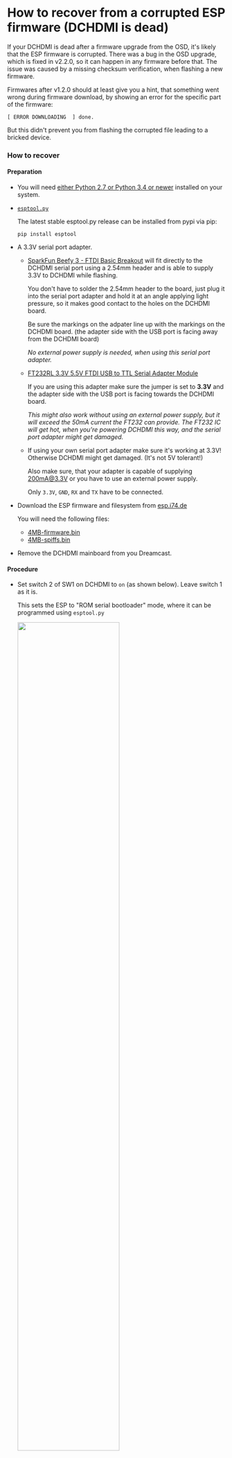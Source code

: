 # How to recover from a corrupted ESP firmware (DCHDMI is dead)

If your DCHDMI is dead after a firmware upgrade from the OSD, it's likely that the ESP firmware is corrupted. There was a bug in the OSD upgrade, which is fixed in v2.2.0, so it can happen in any firmware before that. The issue was caused by a missing checksum verification, when flashing a new firmware.

Firmwares after v1.2.0 should at least give you a hint, that something went wrong during firmware download, by showing an error for the specific part of the firmware: 

```
[ ERROR DOWNLOADING  ] done.
```

But this didn't prevent you from flashing the corrupted file leading to a bricked device.

### How to recover

#### Preparation

- You will need [either Python 2.7 or Python 3.4 or newer](https://www.python.org/downloads/) installed on your system.

- [`esptool.py`](https://github.com/espressif/esptool)

  The latest stable esptool.py release can be installed from pypi via pip:
  ```
  pip install esptool
  ```

- A 3.3V serial port adapter.

  - [SparkFun Beefy 3 - FTDI Basic Breakout](https://www.sparkfun.com/products/13746) will fit directly to the DCHDMI serial port using a 2.54mm header and is able to supply 3.3V to DCHDMI while flashing.

    You don't have to solder the 2.54mm header to the board, just plug it into the serial port adapter and hold it at an angle applying light pressure, so it makes good contact to the holes on the DCHDMI board.

    Be sure the markings on the adpater line up with the markings on the DCHDMI board. (the adapter side with the USB port is facing away from the DCHDMI board)

    *No external power supply is needed, when using this serial port adapter.*

  - [FT232RL 3.3V 5.5V FTDI USB to TTL Serial Adapter Module](https://www.amazon.com/XCSOURCE-FT232RL-Adapter-Arduino-TE203/dp/B00HSX3CXE/)

    If you are using this adapter make sure the jumper is set to **3.3V** and the adapter side with the USB port is facing towards the DCHDMI board.

    *This might also work without using an external power supply, but it will exceed the 50mA current the FT232 can provide. The FT232 IC will get hot, when you're powering DCHDMI this way, and the serial port adapter might get damaged.*

  - If using your own serial port adapter make sure it's working at 3.3V! Otherwise DCHDMI might get damaged. (It's not 5V tolerant!)

    Also make sure, that your adapter is capable of supplying 200mA@3.3V or you have to use an external power supply.

    Only `3.3V`, `GND`, `RX` and `TX` have to be connected.

- Download the ESP firmware and filesystem from [esp.i74.de](https://esp.i74.de/master/)

  You will need the following files:

  - [4MB-firmware.bin](https://esp.i74.de/master/4MB-firmware.bin)
  - [4MB-spiffs.bin](https://esp.i74.de/master/4MB-spiffs.bin)

- Remove the DCHDMI mainboard from you Dreamcast.

#### Procedure

- Set switch 2 of SW1 on DCHDMI to `on` (as shown below). Leave switch 1 as it is. 

  This sets the ESP to "ROM serial bootloader" mode, where it can be programmed using `esptool.py`

  <img src="assets/switch.jpg" width="70%"/>

- Connect serial port adapter.

- Use the following command to flash the ESP.

  *Be sure, that you execute the command in the folder, where you previously saved the files.*
  ```
  esptool.py -p <COM_PORT> write_flash 0x00000000 4MB-firmware.bin 0x00100000 4MB-spiffs.bin
  ```
  `COM_PORT` should be something like `COM6` (on Windows) or `/dev/tty.usbserial-A50285BI` (on Linux/Mac OS X)

  You should see this output:
  ```
  esptool.py v2.3.1
  Connecting....
  Detecting chip type... ESP8266
  Chip is ESP8266EX
  Features: WiFi
  Uploading stub...
  Running stub...
  Stub running...
  Configuring flash size...
  Auto-detected Flash size: 4MB
  Compressed 425152 bytes to 286193...
  Wrote 425152 bytes (286193 compressed) at 0x00000000 in 25.3 seconds (effective 134.2 kbit/s)...
  Hash of data verified.
  Compressed 3125248 bytes to 257676...
  Wrote 3125248 bytes (257676 compressed) at 0x00100000 in 22.8 seconds (effective 1095.4 kbit/s)...
  Hash of data verified.
  
  Leaving...
  Hard resetting via RTS pin...
  ```
  
  **ESP firmware is now successfully flashed**

- Disconnect serial port adapter.

- Be sure to set switch 2 of SW1 on DCHDMI to `off`, otherwise the ESP will still boot up in "ROM serial bootloader" mode once your Dreamcast is reassembled.

